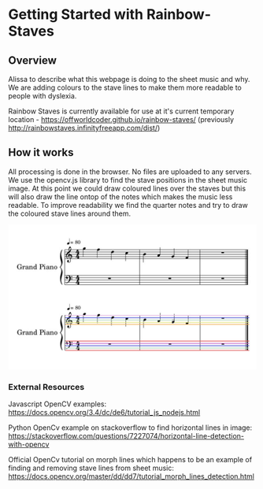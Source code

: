 # Getting Started with Rainbow-Staves

## Overview
Alissa to describe what this webpage is doing to the sheet music and why. We are adding colours to the stave lines to make them more readable to people with dyslexia.

Rainbow Staves is currently available for use at it's current temporary location - https://offworldcoder.github.io/rainbow-staves/ (previously http://rainbowstaves.infinityfreeapp.com/dist/)

## How it works
All processing is done in the browser. No files are uploaded to any servers. We use the opencv.js library to find the stave positions in the sheet music image. At this point we could draw coloured lines over the staves but this will also draw the line ontop of the notes which makes the music less readable. To improve readability we find the quarter notes and try to draw the coloured stave lines around them.

![alt text](sheetmusic/readme%20example.jpg)


### External Resources
Javascript OpenCV examples: https://docs.opencv.org/3.4/dc/de6/tutorial_js_nodejs.html

Python OpenCv example on stackoverflow to find horizontal lines in image: https://stackoverflow.com/questions/7227074/horizontal-line-detection-with-opencv

Official OpenCv tutorial on morph lines which happens to be an example of finding and removing stave lines from sheet music: https://docs.opencv.org/master/dd/dd7/tutorial_morph_lines_detection.html
